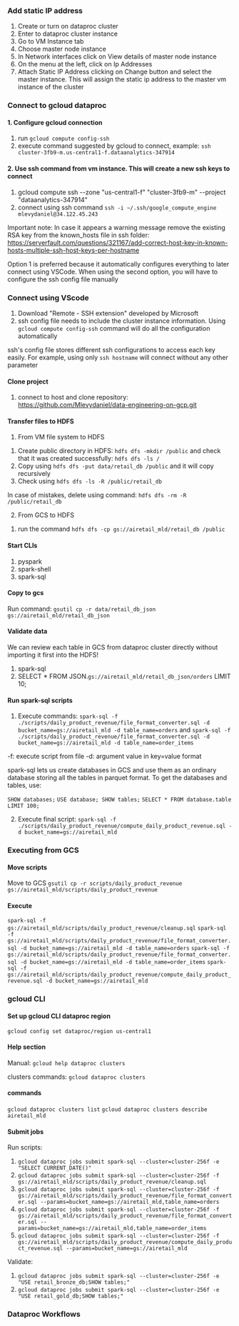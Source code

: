 ### Add static IP address

1) Create or turn on dataproc cluster
2) Enter to dataproc cluster instance
3) Go to VM Instance tab
4) Choose master node instance
5) In Network interfaces click on View details of master node instance
6) On the menu at the left, click on Ip Addresses
7) Attach Static IP Address clicking on Change button and select the master instance. This will assign the static ip address to the master vm instance of the cluster

### Connect to gcloud dataproc

#### 1. Configure gcloud connection

1) run `gcloud compute config-ssh`
2) execute command suggested by gcloud to connect, example: `ssh cluster-3fb9-m.us-central1-f.dataanalytics-347914`

#### 2. Use ssh command from vm instance. This will create a new ssh keys to connect

1) gcloud compute ssh --zone "us-central1-f" "cluster-3fb9-m" --project "dataanalytics-347914"
2) connect using ssh command `ssh -i ~/.ssh/google_compute_engine mlevydaniel@34.122.45.243`

Important note: In case it appears a warning message remove the existing RSA key from the known_hosts file in ssh folder: https://serverfault.com/questions/321167/add-correct-host-key-in-known-hosts-multiple-ssh-host-keys-per-hostname

Option 1 is preferred because it automatically configures everything to later connect using VSCode. When using the second option, you will have to configure the ssh config file manually

### Connect using VScode

1) Download "Remote - SSH extension" developed by Microsoft
2) ssh config file needs to include the cluster instance information. Using `gcloud compute config-ssh` command will do all the configuration automatically

ssh's config file stores different ssh configurations to access each key easily. For example, using only `ssh hostname` will connect without any other parameter

#### Clone project

1) connect to host and clone repository: https://github.com/Mlevydaniel/data-engineering-on-gcp.git

#### Transfer files to HDFS

1. From VM file system to HDFS

1) Create public directory in HDFS: `hdfs dfs -mkdir /public` and check that it was created successfully: `hdfs dfs -ls /`
2) Copy using `hdfs dfs -put data/retail_db /public` and it will copy recursively
3) Check using `hdfs dfs -ls -R /public/retail_db`

In case of mistakes, delete using command: `hdfs dfs -rm -R /public/retail_db`

2. From GCS to HDFS
1) run the command `hdfs dfs -cp gs://airetail_mld/retail_db /public`

#### Start CLIs

1) pyspark
2) spark-shell
3) spark-sql

#### Copy to gcs

Run command: `gsutil cp -r data/retail_db_json gs://airetail_mld/retail_db_json`

#### Validate data

We can review each table in GCS from dataproc cluster directly without importing it first into the HDFS!

1) spark-sql
2) SELECT * FROM JSON.`gs://airetail_mld/retail_db_json/orders` LIMIT 10;

#### Run spark-sql scripts

1) Execute commands:
`spark-sql -f ./scripts/daily_product_revenue/file_format_converter.sql -d bucket_name=gs://airetail_mld -d table_name=orders`
and
`spark-sql -f ./scripts/daily_product_revenue/file_format_converter.sql -d bucket_name=gs://airetail_mld -d table_name=order_items`

-f: execute script from file
-d: argument value in key=value format

spark-sql lets us create databases in GCS and use them as an ordinary database storing all the tables in parquet format. To get the databases and tables, use:

`SHOW databases;`
`USE database; SHOW tables;`
`SELECT * FROM database.table LIMIT 100;`

2) Execute final script: `spark-sql -f ./scripts/daily_product_revenue/compute_daily_product_revenue.sql -d bucket_name=gs://airetail_mld`

### Executing from GCS
#### Move scripts

Move to GCS
`gsutil cp -r scripts/daily_product_revenue gs://airetail_mld/scripts/daily_product_revenue`

#### Execute
`spark-sql -f gs://airetail_mld/scripts/daily_product_revenue/cleanup.sql`
`spark-sql -f gs://airetail_mld/scripts/daily_product_revenue/file_format_converter.sql -d bucket_name=gs://airetail_mld -d table_name=orders`
`spark-sql -f gs://airetail_mld/scripts/daily_product_revenue/file_format_converter.sql -d bucket_name=gs://airetail_mld -d table_name=order_items`
`spark-sql -f gs://airetail_mld/scripts/daily_product_revenue/compute_daily_product_revenue.sql -d bucket_name=gs://airetail_mld`


### gcloud CLI

#### Set up gcloud CLI dataproc region

`gcloud config set dataproc/region us-central1`

#### Help section

Manual:
`gcloud help dataproc clusters`

clusters commands:
`gcloud dataproc clusters`

#### commands
`gcloud dataproc clusters list`
`gcloud dataproc clusters describe airetail_mld`

#### Submit jobs

Run scripts:
1. `gcloud dataproc jobs submit spark-sql --cluster=cluster-256f -e "SELECT CURRENT_DATE()"`
2. `gcloud dataproc jobs submit spark-sql --cluster=cluster-256f -f gs://airetail_mld/scripts/daily_product_revenue/cleanup.sql`
3. `gcloud dataproc jobs submit spark-sql --cluster=cluster-256f -f gs://airetail_mld/scripts/daily_product_revenue/file_format_converter.sql --params=bucket_name=gs://airetail_mld,table_name=orders`
4. `gcloud dataproc jobs submit spark-sql --cluster=cluster-256f -f gs://airetail_mld/scripts/daily_product_revenue/file_format_converter.sql --params=bucket_name=gs://airetail_mld,table_name=order_items`
5. `gcloud dataproc jobs submit spark-sql --cluster=cluster-256f -f gs://airetail_mld/scripts/daily_product_revenue/compute_daily_product_revenue.sql --params=bucket_name=gs://airetail_mld`

Validate:
1. `gcloud dataproc jobs submit spark-sql --cluster=cluster-256f -e "USE retail_bronze_db;SHOW tables;"`
2. `gcloud dataproc jobs submit spark-sql --cluster=cluster-256f -e "USE retail_gold_db;SHOW tables;"`

### Dataproc Workflows